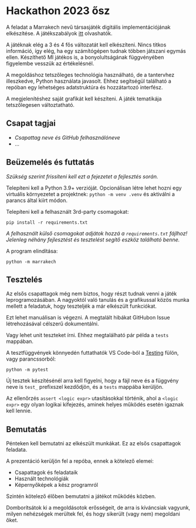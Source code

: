 # Hackathon 2023 ősz

A feladat a Marrakech nevű társasjáték digitális implementációjának elkészítése.
A játékszabályok [itt](jatekszabaly.md) olvashatók.

A játéknak elég a 3 és 4 fős változatát kell elkészíteni.
Nincs titkos információ, így elég, ha egy számítógépen tudnak többen játszani egymás ellen.
Készíthető MI játékos is, a bonyolultságának függvényében figyelembe vesszük az értékelésnél.

A megoldáshoz tetszőleges technológia használható, de a tantervhez illeszkedve, Python használata javasolt.
Ehhez segítségül található a repóban egy lehetséges adatstruktúra és hozzátartozó interfész.

A megjelenítéshez saját grafikát kell készíteni.
A játék tematikája tetszőlegesen változtatható.

## Csapat tagjai

- *Csapattag neve és GitHub felhasználóneve*
- ...

## Beüzemelés és futtatás

*Szükség szerint frissíteni kell ezt a fejezetet a fejlesztés során.*

Telepíteni kell a Python 3.9+ verzióját. Opcionálisan létre lehet hozni egy virtuális környezetet a projektnek: `python -m venv .venv` és aktiválni a parancs által kiírt módon.

Telepíteni kell a felhasznált 3rd-party csomagokat:
```
pip install -r requirements.txt
```

*A felhasznált külső csomagokat adjátok hozzá a `requirements.txt` fájlhoz! Jelenleg néhány fejlesztést és tesztelést segítő eszköz található benne.*

A program elindítása:
```
python -m marrakech
```

## Tesztelés

Az elsős csapattagok még nem biztos, hogy részt tudnak venni a játék leprogramozásában.
A nagyoktól való tanulás és a grafikussal közös munka mellett a feladatuk, hogy teszteljék a már elkészült funkciókat.

Ezt lehet manuálisan is végezni. A megtalált hibákat GitHubon Issue létrehozásával célszerű dokumentálni.

Vagy lehet unit teszteket írni. Ehhez megtalálható pár példa a `tests` mappában.

A tesztfüggvények könnyedén futtathatók VS Code-ból a [Testing](https://code.visualstudio.com/docs/python/testing#_run-tests) fülön, vagy parancssorból:
```
python -m pytest
```

Új tesztek készítésénél arra kell figyelni, hogy a fájl neve és a függvény neve is `test_` prefixszel kezdődjön, és a `tests` mappába kerüljön.

Az ellenőrzés `assert <logic expr>` utasításokkal történik, ahol a `<logic expr>` egy olyan logikai kifejezés, aminek helyes működés esetén igaznak kell lennie.

## Bemutatás

Pénteken kell bemutatni az elkészült munkákat. Ez az elsős csapattagok feladata.

A prezentáció kerüljön fel a repóba, ennek a kötelező elemei:
- Csapattagok és feladataik
- Használt technológiák
- Képernyőképek a kész programról

Szintén kötelező élőben bemutatni a játékot működés közben.

Domborítsátok ki a megoldásotok erősségeit, de arra is kíváncsiak vagyunk, milyen nehézségek merültek fel, és hogy sikerült (vagy nem) megoldani őket.
